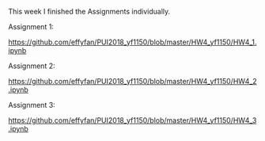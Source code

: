 This week I finished the Assignments individually. 

Assignment 1: 

https://github.com/effyfan/PUI2018_yf1150/blob/master/HW4_yf1150/HW4_1.ipynb

Assignment 2: 

https://github.com/effyfan/PUI2018_yf1150/blob/master/HW4_yf1150/HW4_2.ipynb

Assignment 3:

https://github.com/effyfan/PUI2018_yf1150/blob/master/HW4_yf1150/HW4_3.ipynb